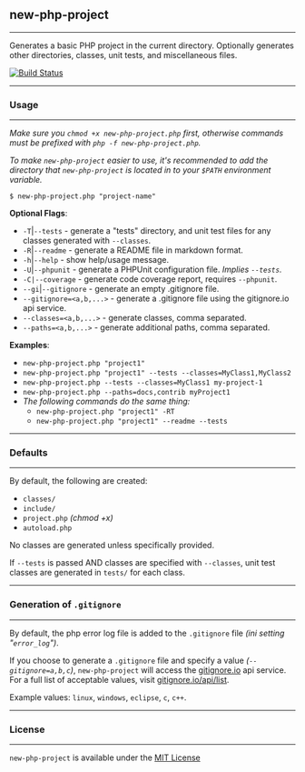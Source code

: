 ## new-php-project ##
---

Generates a basic PHP project in the current directory.  Optionally generates other directories, classes, unit tests, and miscellaneous files.

[![Build Status](https://travis-ci.org/patinthehat/new-php-project.png)](https://travis-ci.org/patinthehat/new-php-project)

---
### Usage ###
---

  _Make sure you `chmod +x new-php-project.php` first, otherwise commands must be prefixed with `php -f new-php-project.php`._
  
  _To make `new-php-project` easier to use, it's recommended to add the directory that `new-php-project` is located in to your `$PATH` environment variable._
  
  `$ new-php-project.php "project-name"`

  __Optional Flags__:
  
  - `-T`|`--tests` -  generate a "tests" directory, and 
    unit test files for any classes generated with `--classes`.
  - `-R`|`--readme` - generate a README file in markdown format.
  - `-h`|`--help` - show help/usage message.
  - `-U`|`--phpunit` - generate a PHPUnit configuration file. *Implies `--tests`.*
  - `-C|--coverage` - generate code coverage report, requires `--phpunit`.
  - `--gi`|`--gitignore` - generate an empty .gitignore file.
  - `--gitignore=<a,b,...>` - generate a .gitignore file using the gitignore.io api service.
  - `--classes=<a,b,...>` - generate classes, comma separated.
  - `--paths=<a,b,...>` - generate additional paths, comma separated.
      
  __Examples__:

  - `new-php-project.php "project1"`  
  - `new-php-project.php "project1" --tests --classes=MyClass1,MyClass2`
  - `new-php-project.php --tests --classes=MyClass1 my-project-1`
  - `new-php-project.php --paths=docs,contrib myProject1`
  - *The following commands do the same thing:*
    - `new-php-project.php "project1" -RT`
    - `new-php-project.php "project1" --readme --tests`

---
### Defaults ###
---

By default, the following are created:

  - `classes/`
  - `include/`
  - `project.php` *(chmod +x)*
  - `autoload.php` 
  
  
No classes are generated unless specifically provided.

If `--tests` is passed AND classes are specified with `--classes`, unit test classes are generated in `tests/` for each class.

---
### Generation of `.gitignore` ###
---

By default, the php error log file is added to the `.gitignore` file _(ini setting "`error_log`")_.

If you choose to generate a `.gitignore` file and specify a value _(`--gitignore=a,b,c`)_, `new-php-project` will access the <a href="https://www.gitignore.io">gitignore.io</a> api service.  For a full list of acceptable values, visit <a href="https://www.gitignore.io/api/list">gitignore.io/api/list</a>.

Example values: `linux`, `windows`, `eclipse`, `c`, `c++`.

---
### License ###
---

`new-php-project` is available under the <a href="LICENSE">MIT License</a>

